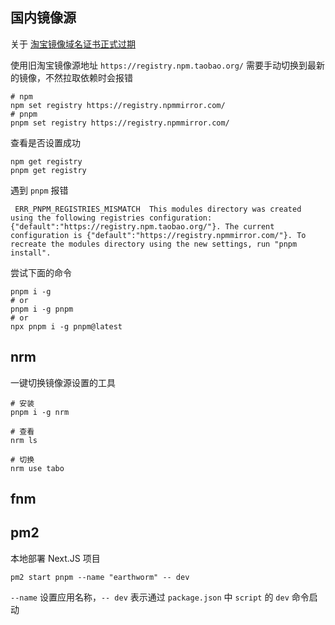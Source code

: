 ## 国内镜像源

关于 [淘宝镜像域名证书正式过期](https://twitter.com/fengmk2/status/1749276617187221906)

使用旧淘宝镜像源地址 `https://registry.npm.taobao.org/` 需要手动切换到最新的镜像，不然拉取依赖时会报错

```shell
# npm
npm set registry https://registry.npmmirror.com/
# pnpm
pnpm set registry https://registry.npmmirror.com/
```

查看是否设置成功

```shell
npm get registry
pnpm get registry
```

遇到 `pnpm` 报错

```shell
 ERR_PNPM_REGISTRIES_MISMATCH  This modules directory was created using the following registries configuration: {"default":"https://registry.npm.taobao.org/"}. The current configuration is {"default":"https://registry.npmmirror.com/"}. To recreate the modules directory using the new settings, run "pnpm install".
```

尝试下面的命令

```shell
pnpm i -g
# or
pnpm i -g pnpm
# or
npx pnpm i -g pnpm@latest
```

## nrm

一键切换镜像源设置的工具

```shell
# 安装
pnpm i -g nrm

# 查看
nrm ls

# 切换
nrm use tabo
```

## fnm

## pm2

本地部署 Next.JS 项目

```shell
pm2 start pnpm --name "earthworm" -- dev
```

`--name` 设置应用名称，`-- dev` 表示通过 `package.json` 中 `script` 的 `dev` 命令启动
